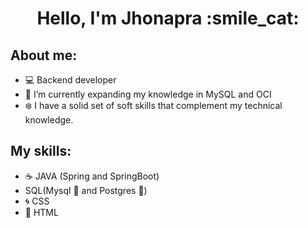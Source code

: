 <div align="center">
  <h1 aling="center">Hello, I'm Jhonapra :smile_cat:</h1>
</div>

## About me:
- :computer: Backend developer
- 🌱 I’m currently expanding my knowledge in MySQL and OCI
- :snowflake: I have a solid set of soft skills that complement my technical knowledge.

## My skills:
- :coffee: JAVA (Spring and SpringBoot)
- SQL(Mysql :dolphin: and Postgres :elephant:)
- :cyclone: CSS
- :large_orange_diamond: HTML


<!--
**Jhonapra/Jhonapra** is a ✨ _special_ ✨ repository because its `README.md` (this file) appears on your GitHub profile.

Here are some ideas to get you started:

- 🔭 I’m currently working on ...
- 🌱 I’m currently learning ...
- 👯 I’m looking to collaborate on ...
- 🤔 I’m looking for help with ...
- 💬 Ask me about ...
- 📫 How to reach me: ...
- 😄 Pronouns: ...
- ⚡ Fun fact: ...
-->

